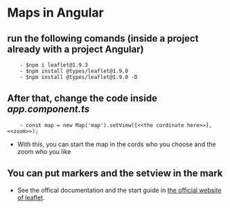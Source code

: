 # Maps in Angular

## run the following comands (inside a project already with a project Angular)
		- $npm i leaflet@1.9.3
		- $npm install @types/leaflet@1.9.0
		- $npm install @types/leaflet@1.9.0 -D

## After that, change the code inside _app.component.ts_
		- const map = new Map('map').setView([<<the cordinate here>>], <<zoom>>);

- With this, you can start the map in the cords who you choose and the zoom who you like

## You can put markers and the setview in the mark
- See the offical documentation and the start guide in [the official website of leaflet](https://leafletjs.com/).